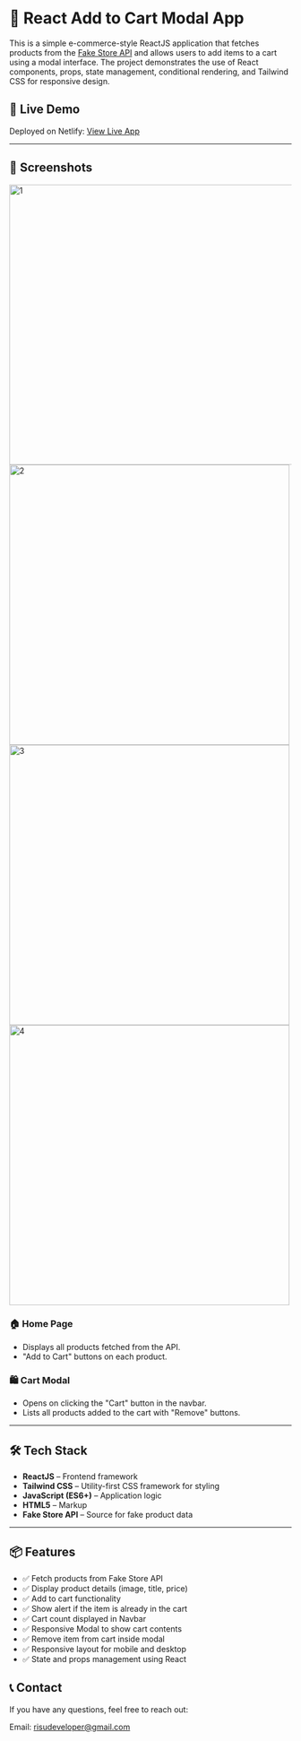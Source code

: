 # 🛒 React Add to Cart Modal App

This is a simple e-commerce-style ReactJS application that fetches products from the [Fake Store API](https://fakestoreapi.com/) and allows users to add items to a cart using a modal interface. The project demonstrates the use of React components, props, state management, conditional rendering, and Tailwind CSS for responsive design.

## 🚀 Live Demo

Deployed on Netlify: [View Live App](https://magenta-seahorse-e6b65c.netlify.app/)

---

## 📸 Screenshots
<img width="600" height="500" alt="1" src="https://github.com/user-attachments/assets/bb96f76a-b671-4c2f-b16e-f60e44550a3e" />

<img width="500" height="500" alt="2" src="https://github.com/user-attachments/assets/809c21c8-185e-49fd-a5a6-fd430c53eea3" />

<img width="500" height="500" alt="3" src="https://github.com/user-attachments/assets/f836ad7d-7a39-4d91-aa87-84fb50fbea3f" />

<img width="500" height="500" alt="4" src="https://github.com/user-attachments/assets/9de72029-5491-4b65-8552-23764dc3aab6" />

### 🏠 Home Page
- Displays all products fetched from the API.
- "Add to Cart" buttons on each product.

### 🛍️ Cart Modal
- Opens on clicking the "Cart" button in the navbar.
- Lists all products added to the cart with "Remove" buttons.

---

## 🛠 Tech Stack

- **ReactJS** – Frontend framework
- **Tailwind CSS** – Utility-first CSS framework for styling
- **JavaScript (ES6+)** – Application logic
- **HTML5** – Markup
- **Fake Store API** – Source for fake product data

---

## 📦 Features

- ✅ Fetch products from Fake Store API
- ✅ Display product details (image, title, price)
- ✅ Add to cart functionality
- ✅ Show alert if the item is already in the cart
- ✅ Cart count displayed in Navbar
- ✅ Responsive Modal to show cart contents
- ✅ Remove item from cart inside modal
- ✅ Responsive layout for mobile and desktop
- ✅ State and props management using React

## 📞 Contact
If you have any questions, feel free to reach out:

Email: risudeveloper@gmail.com
